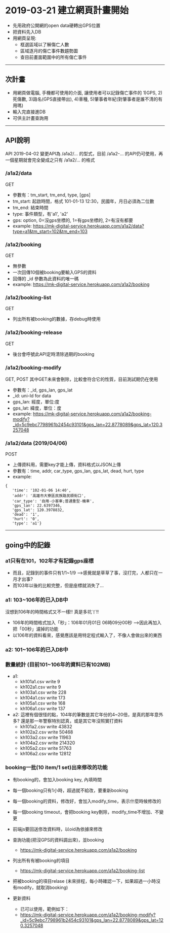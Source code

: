 # 2019-03-21 建立網頁計畫開始

- 先用政府公開網的open data硬轉出GPS位置
- 把資料先入DB
- 用網頁呈現:
  - 框選區域以了解傷亡人數
  - 區域逐月的傷亡事件數趨勢圖
  - 查目前畫面範圍中的所有傷亡事件

----
## 次計畫

- 用網頁做電腦, 手機都可使用的介面, 讓使用者可以記錄傷亡事件的 1)GPS, 2)死傷數, 3)路名(GPS直接帶出), 4)車種, 5)肇事者年紀(對肇事者是誰不清的有用嗎)
- 輸入完直接進DB
- 可供主計畫查詢用

----
## API說明
API 2019-04-02 變更API為 /a1a2/... 的型式，目前 /a1a2-... 的API仍可使用，再一個星期就會完全變成之只有 /a1a2/... 的格式

### /a1a2/data
GET
- 參數有：tm_start, tm_end, type, [gps]
- tm_start: 起啟時間，格式 101-01-13 12:30，民國年，月日必須為二位數
- tm_end: 結束時間
- type: 事件類型，有'a1', 'a2'
- gps: option, 0=沒gps坐標的, 1=有gps坐標的, 2=有沒有都要
- example: https://mk-digital-service.herokuapp.com/a1a2/data?type=a1&tm_start=102&tm_end=103

### /a1a2/booking
GET
- 無參數
- 一次回傳10個被booking要輸入GPS的資料
- 回傳的 _id 參數為此資料的唯一碼
- example: https://mk-digital-service.herokuapp.com/a1a2/booking

### /a1a2/booking-list
GET
- 列出所有被booking的數據，存debug時使用

### /a1a2/booking-release
GET
- 後台會呼號此API定時清除過期的booking

### /a1a2/booking-modify
GET, POST 其中GET未來會刪除，比較會符合它的性質，目前測試期仍在使用
- 參數有：_id, gps_lan, gps_lat
- _id: uni-Id for data
- gps_lan: 經度，單位:度
- gps_lat: 緯度，單位：度
- example: https://mk-digital-service.herokuapp.com/a1a2/booking-modify?_id=5c9ebc7798961b2454c93101&gps_lan=22.8778089&gps_lat=120.3257048

### /a1a2/data    (2019/04/06)
POST
- 上傳資料用，需要key才能上傳，資料格式以JSON上傳
- 參數有：time, addr, car_type, gps_lan, gps_lat, dead, hurt, type
- example: 
```
{
   'time': '102-01-06 14:40',
   'addr': '高雄市大寮區民族路民順街口',
   'car_type': '自用-小客車;普通重型-機車',
   'gps_lan': 22.6397346,
   'gps_lat': 120.3978832,
   'dead': '1',
   'hurt': '0',
   'type': 'a1'}
```

----
## going中的記錄

### a1只有在101，102年才有記錄gps座標
  - 而且，記錄到的事件只有1/1~1/9 -->感覺就是草草了事，沒打完，人都只在一月才出事?
  - 而103年以後的比較完整，但是座標就消失了…
  
### a1: 103~106年的已入DB中
沒想到106年的時間格式又不一樣!! 真是多坑丫!!
- 106年的時間格式加入「秒」：106年01月01日 06時09分00秒 -->因此再加入把「00秒」濾掉的功能
- 以106年的資料看來，感覺應該是用特定程式輸入了，不像人會做出來的東西

### a2: 101~106年的已入DB中

### 數量統計 (目前101~106年的資料已有102MB)
- a1:
  - kh101a1.csv write 9
  - kh102a1.csv write 9
  - kh103a1.csv write 228
  - kh104a1.csv write 173
  - kh105a1.csv write 168
  - kh106a1.csv write 137
- a2: 這裡有個很怪的點，104年的筆數是其它年份的4~20倍，是真的那年意外多? 還是那一年警察特別認真，或是其它年沒照實打資料
  - kh101a2.csv write 43832
  - kh102a2.csv write 50468
  - kh103a2.csv write 11963
  - kh104a2.csv write 214320
  - kh105a2.csv write 51763
  - kh106a2.csv write 12812
  
### booking一批(10 item/1 set)出來修改的功能
  - 有booking的，會加入booking key, 內填時間
  - 每一個booking只有1小時，超過就不給改，要重新booking
  - 每一個booking的資料，修改好，會加入modify_time，表示什麼時候修改的
  - 每一個booking timeout，會把booking key刪除，modify_time不增加、不變更
  - 前端js要回送俢改資料時，以oid為依據來修改
  
  
  - 查詢功能(把沒GPS的資料調出來)，並booking
    - https://mk-digital-service.herokuapp.com/a1a2/booking
  - 列出所有有被booking的項目
    - https://mk-digital-service.herokuapp.com/a1a2/booking-list
  - 把被booking的項目relase (未來排程，每小時確認一下，如果超過一小時沒有modify，就取消booking)
  - 更新資料
    - 已可以使用，範例如下：
    - https://mk-digital-service.herokuapp.com/a1a2/booking-modify?_id=5c9ebc7798961b2454c93101&gps_lan=22.8778089&gps_lat=120.3257048
